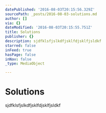 ```yaml
---
datePublished: '2016-08-03T20:15:56.329Z'
sourcePath: _posts/2016-08-03-solutions.md
author: []
via: {}
dateModified: '2016-08-03T20:15:55.751Z'
title: Solutions
publisher: {}
description: sjdfklsfjslkdfjsklfdjsklfjsldkf
starred: false
inFeed: true
hasPage: false
inNav: false
_type: MediaObject

---
```

# Solutions

sjdfklsfjslkdfjsklfdjsklfjsldkf